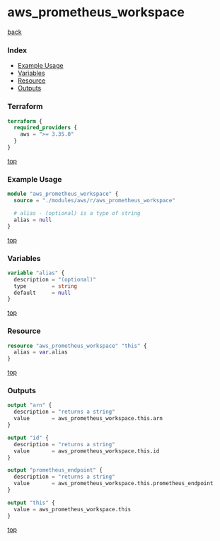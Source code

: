 # aws_prometheus_workspace

[back](../aws.md)

### Index

- [Example Usage](#example-usage)
- [Variables](#variables)
- [Resource](#resource)
- [Outputs](#outputs)

### Terraform

```terraform
terraform {
  required_providers {
    aws = ">= 3.35.0"
  }
}
```

[top](#index)

### Example Usage

```terraform
module "aws_prometheus_workspace" {
  source = "./modules/aws/r/aws_prometheus_workspace"

  # alias - (optional) is a type of string
  alias = null
}
```

[top](#index)

### Variables

```terraform
variable "alias" {
  description = "(optional)"
  type        = string
  default     = null
}
```

[top](#index)

### Resource

```terraform
resource "aws_prometheus_workspace" "this" {
  alias = var.alias
}
```

[top](#index)

### Outputs

```terraform
output "arn" {
  description = "returns a string"
  value       = aws_prometheus_workspace.this.arn
}

output "id" {
  description = "returns a string"
  value       = aws_prometheus_workspace.this.id
}

output "prometheus_endpoint" {
  description = "returns a string"
  value       = aws_prometheus_workspace.this.prometheus_endpoint
}

output "this" {
  value = aws_prometheus_workspace.this
}
```

[top](#index)